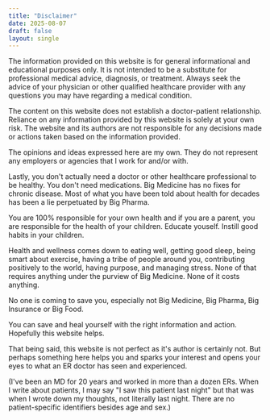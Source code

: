 ```yaml
---
title: "Disclaimer"
date: 2025-08-07
draft: false
layout: single
---
```

The information provided on this website is for general informational and educational purposes only. It is not intended to be a substitute for professional medical advice, diagnosis, or treatment. Always seek the advice of your physician or other qualified healthcare provider with any questions you may have regarding a medical condition.

The content on this website does not establish a doctor-patient relationship. Reliance on any information provided by this website is solely at your own risk. The website and its authors are not responsible for any decisions made or actions taken based on the information provided.

The opinions and ideas expressed here are my own. They do not represent any employers or agencies that I work for and/or with.

Lastly, you don't actually need a doctor or other healthcare professional to be healthy. You don't need medications. Big Medicine has no fixes for chronic disease. Most of what you have been told about health for decades has been a lie perpetuated by Big Pharma.

You are 100% responsible for your own health and if you are a parent, you are responsible for the health of your children. Educate youself. Instill good habits in your children.

Health and wellness comes down to eating well, getting good sleep, being smart about exercise, having a tribe of people around you, contributing positively to the world, having purpose, and managing stress. None of that requires anything under the purview of Big Medicine. None of it costs anything.

No one is coming to save you, especially not Big Medicine, Big Pharma, Big Insurance or Big Food.

You can save and heal yourself with the right information and action. Hopefully this website helps.

That being said, this website is not perfect as it's author is certainly not. But perhaps something here helps you and sparks your interest and opens your eyes to what an ER doctor has seen and experienced.

(I've been an MD for 20 years and worked in more than a dozen ERs. When I write about patients, I may say "I saw this patient last night" but that was when I wrote down my thoughts, not literally last night. There are no patient-specific identifiers besides age and sex.)